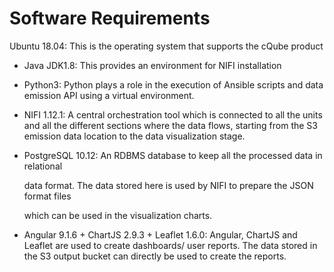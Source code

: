 # Software Requirements

Ubuntu 18.04: This is the operating system that supports the cQube product

* Java JDK1.8: This provides an environment for NIFI installation     
* Python3: Python plays a role in the execution of Ansible scripts and data emission API  using a virtual environment. 
* NIFI 1.12.1: A central orchestration tool which is connected to all the units and all the  different sections where the data flows, starting from the S3 emission data location to the data visualization stage. 
* PostgreSQL 10.12: An RDBMS database to keep all the processed data in relational

  data format. The data stored here is used by NIFI to prepare the JSON format files

  which can be used in the visualization charts.     

* Angular 9.1.6 + ChartJS 2.9.3 + Leaflet 1.6.0: Angular, ChartJS and Leaflet are used to create dashboards/ user reports. The data stored in the S3 output bucket can directly be used to create the reports. 

